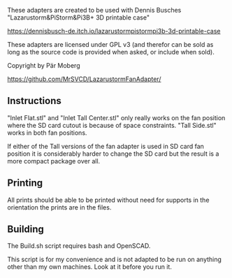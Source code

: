 These adapters are created to be used with Dennis Busches
"Lazarustorm&PiStorm&Pi3B+ 3D printable case" 

https://dennisbusch-de.itch.io/lazarustormpistormpi3b-3d-printable-case

These adapters are licensed under GPL v3 (and therefor can be sold as long as
the source code is provided when asked, or include when sold).

Copyright by Pär Moberg

https://github.com/MrSVCD/LazarustormFanAdapter/

## Instructions
"Inlet Flat.stl" and "Inlet Tall Center.stl" only really works on the fan
position where the SD card cutout is because of space constraints.
"Tall Side.stl" works in both fan positions.

If either of the Tall versions of the fan adapter is used in SD card fan 
position it is considerably harder to change the SD card but the result is a 
more compact package over all.

## Printing
All prints should be able to be printed without need for supports in the
orientation the prints are in the files.

## Building
The Build.sh script requires bash and OpenSCAD.

This script is for my convenience and is not adapted to be run on anything other
than my own machines. Look at it before you run it.
